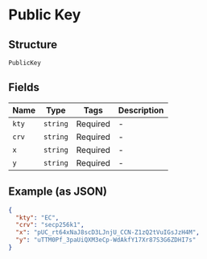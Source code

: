 
# Public Key

## Structure

`PublicKey`

## Fields

| Name | Type | Tags | Description |
|  --- | --- | --- | --- |
| `kty` | `string` | Required | - |
| `crv` | `string` | Required | - |
| `x` | `string` | Required | - |
| `y` | `string` | Required | - |

## Example (as JSON)

```json
{
  "kty": "EC",
  "crv": "secp256k1",
  "x": "pUC_rt64xNaJ8scD3LJnjU_CCN-Z1zQ2tVuIGsJzH4M",
  "y": "uTTM0Pf_3paUiQXM3eCp-WdAkfY17Xr87S3G6ZDHI7s"
}
```


